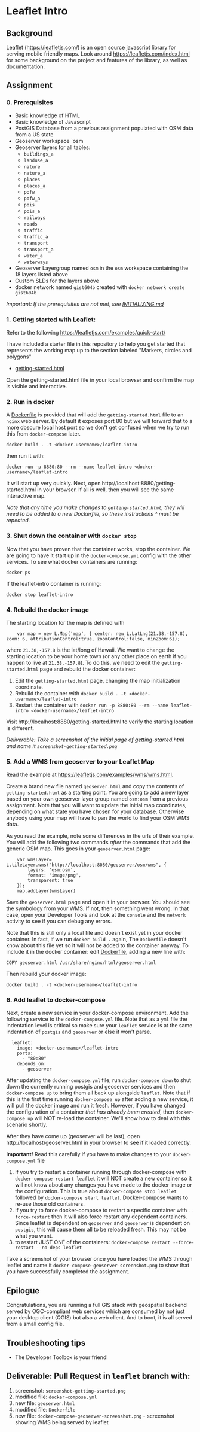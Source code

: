# Leaflet Intro

## Background
Leaflet (https://leafletjs.com/) is an open source javascript library for serving mobile friendly maps. Look around https://leafletjs.com/index.html for some background on the project and features of the library, as well as documentation. 

## Assignment

### 0. Prerequisites
- Basic knowledge of HTML
- Basic knowledge of Javascript
- PostGIS Database from a previous assignment populated with OSM data from a US state
- Geoserver workspace `osm
- Geoserver layers for all tables:
  - `buildings_a`
  - `landuse_a`
  - `nature`
  - `nature_a`
  - `places`
  - `places_a`
  - `pofw`
  - `pofw_a`
  - `pois`
  - `pois_a`
  - `railways`
  - `roads`
  - `traffic`
  - `traffic_a`
  - `transport`
  - `transport_a`
  - `water_a`
  - `waterways`
- Geoserver Layergroup named `osm` in the `osm` workspace containing the 18 layers listed above
- Custom SLDs for the layers above
- docker network named `gist604b` created with `docker network create gist604b`

_Important: If the prerequisites are not met, see [INITIALIZING.md](INITIALIZING.md)_

### 1. Getting started with Leaflet:
Refer to the following 
https://leafletjs.com/examples/quick-start/

I have included a starter file in this repository to help you get started that represents the working map up to the section labeled "Markers, circles and polygons"

- [getting-started.html](getting-started.html)

Open the getting-started.html file in your local browser and confirm the map is visible and interactive.

### 2. Run in docker

A [Dockerfile](Dockerfile) is provided that will add the `getting-started.html` file to an `nginx` web server. By default it exposes port 80 but we will forward that to a more obscure local host port so we don't get confused when we try to run this from `docker-compose` later. 
```
docker build . -t <docker-usermame>/leaflet-intro
```
then run it with:
```
docker run -p 8880:80 --rm --name leaflet-intro <docker-username>/leaflet-intro
```
It will start up very quickly. Next, open http://localhost:8880/getting-started.html in your browser. If all is well, then you will see the same interactive map.

_Note that any time you make changes to `getting-started.html`, they will need to be added to a new Dockerfile, so these instructions ^ must be repeated._ 

### 3. Shut down the container with `docker stop`
Now that you have proven that the container works, stop the container. We are going to have it start up in the `docker-compose.yml` config with the other services. To see what docker containers are running:
```
docker ps
```
If the leaflet-intro container is running:
```
docker stop leaflet-intro
```

### 4. Rebuild the docker image
The starting location for the map is defined with
```
    var map = new L.Map('map', { center: new L.LatLng(21.38,-157.8), zoom: 6, attributionControl:true, zoomControl:false, minZoom:6});  
```
where `21.38,-157.8` is the lat/long of Hawaii. We want to change the starting location to be your home town (or any other place on earth if you happen to live at `21.38,-157.8`). To do this, we need to edit the `getting-started.html` page and rebuild the docker container:

1) Edit the `getting-started.html` page, changing the map initialization coordinate.
2) Rebuild the container with `docker build . -t <docker-usermame>/leaflet-intro`
3) Restart the container with `docker run -p 8880:80 --rm --name leaflet-intro <docker-username>/leaflet-intro`

Visit  http://localhost:8880/getting-started.html to verify the starting location is different. 

_Deliverable: Take a screenshot of the initial page of getting-started.html and name it `screenshot-getting-started.png`_

### 5. Add a WMS from geoserver to your Leaflet Map

Read the example at https://leafletjs.com/examples/wms/wms.html.

Create a brand new file named `geoserver.html` and copy the contents of `getting-started.html` as a starting point. You are going to add a new layer based on your own geoserver layer group named `osm:osm` from a previous assignment. Note that you will want to update the initial map coordinates, depending on what state you have chosen for your database. Otherwise anybody using your map will have to pan the world to find your OSM WMS data.

As you read the example, note some differences in the urls of their example. You will add the following two commands _after_ the commands that add the generic OSM map. This goes in your `geoserver.html` page:

```
    var wmsLayer= L.tileLayer.wms("http://localhost:8080/geoserver/osm/wms", {
        layers: 'osm:osm',
        format: 'image/png',
        transparent: true
    });
    map.addLayer(wmsLayer)
```  

Save the `geoserver.html` page and open it in your browser. You should see the symbology from your WMS. If not, then something went wrong. In that case, open your Developer Tools and look at the `console` and the `network` activity to see if you can debug any errors.

Note that this is still only a local file and doesn't exist yet in your docker container. In fact, if we run `docker build .` again, The `Dockerfile` doesn't know about this file yet so it will not be added to the container anyway. To include it in the docker container: edit [Dockerfile](Dockerfile), adding a new line with:
```
COPY geoserver.html /usr/share/nginx/html/geoserver.html
```
Then rebuild your docker image:
```
docker build . -t <docker-usermame>/leaflet-intro
```

### 6. Add leaflet to docker-compose
Next, create a new service in your docker-compose environment. Add the following service to the `docker-compose.yml` file. Note that as a `yml` file the indentation level is critical so make sure your `leaflet` service is at the same indentation of `postgis` and `geoserver` or else it won't parse.
```
  leaflet:
    image: <docker-usermame>/leaflet-intro
    ports:
      - "80:80"
    depends_on:
      - geoserver
 ```
After updating the `docker-compose.yml` file, run `docker-compose down` to shut down the currently running postgis and geoserver services and then `docker-compose up` to bring them all back up alongside `leaflet`. Note that if this is the first time running `docker-compose up` after adding a new service, it will pull the docker image and run it fresh. However, if you have changed the configuration of a container _that has already been created_, then `docker-compose up` will NOT re-load the container. We'll show how to deal with this scenario shortly.

After they have come up (geoserver will be last), open http://localhost/geoserver.html in your browser to see if it loaded correctly.

**Important!** Read this carefully if you have to make changes to your `docker-compose.yml` file
1) If you try to restart a container running through docker-compose with `docker-compose restart leaflet` it will NOT create a new container so it will not know about any changes you have made to the docker image or the configuration. This is true about `docker-compose stop leaflet` followed by `docker-compose start leaflet`. Docker-compose wants to re-use those old containers.
2) If you try to force docker-compose to restart a specific container with `--force-restart` then it will also force restart any dependent containers. Since leaflet is dependent on `geoserver` and `geoserver` is dependent on `postgis`, this will cause them all to be reloaded fresh. This may not be what you want.
3) to restart JUST ONE of the containers: ```docker-compose restart --force-restart --no-deps leaflet```

Take a screenshot of your browser once you have loaded the WMS through leaflet and name it `docker-compose-geoserver-screenshot.png` to show that you have successfully completed the assignment.

## Epilogue
Congratulations, you are running  a full GIS stack with geospatial backend served by OGC-compliant web services which are consumed by not just your desktop client (QGIS) but also a web client. And to boot, it is all served from a small config file.

## Troubleshooting tips
- The Developer Toolbox is your friend!

## Deliverable: Pull Request in `leaflet` branch with:
1) screenshot: `screenshot-getting-started.png`
2) modified file: `docker-compose.yml`
3) new file: `geoserver.html`
4) modified file: `Dockerfile`
5) new file: `docker-compose-geoserver-screenshot.png` - screenshot showing WMS being served by leaflet 
